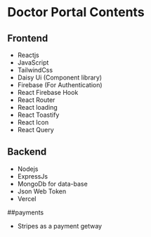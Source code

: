 # Doctor Portal Contents


## Frontend
* Reactjs
* JavaScript
* TailwindCss
* Daisy Ui (Component library)
* Firebase (For Authentication)
* React Firebase Hook
* React Router
* React loading
* React Toastify
* React Icon
* React Query

## Backend
* Nodejs
* ExpressJs
* MongoDb for data-base
* Json Web Token
* Vercel

##payments

* Stripes as a payment getway
